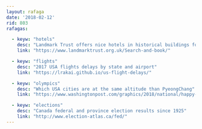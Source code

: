 ```yaml
---
layout: rafaga
date: '2018-02-12'
rid: 803
rafagas:

  - keyw: "hotels"
    desc: "Landmark Trust offers nice hotels in historical buildings for your holidays at a reasonable price"
    link: "https://www.landmarktrust.org.uk/Search-and-book/"

  - keyw: "flights"
    desc: "2017 USA flights delays by state and airport"
    link: "https://lrakai.github.io/us-flight-delays/"

  - keyw: "olympics"
    desc: "Which USA cities are at the same altitude than PyeongChang"
    link: "https://www.washingtonpost.com/graphics/2018/national/happy-700-american-pyeongchang/"

  - keyw: "elections"
    desc: "Canada federal and province election results since 1925"
    link: "http://www.election-atlas.ca/fed/"
---
```

